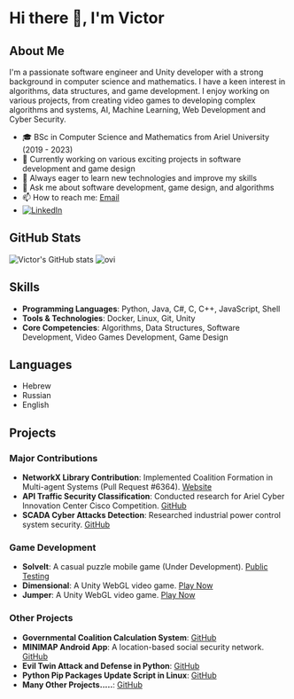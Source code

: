 # Hi there 👋, I'm Victor

## About Me
I'm a passionate software engineer and Unity developer with a strong background in computer science and mathematics. I have a keen interest in algorithms, data structures, and game development. I enjoy working on various projects, from creating video games to developing complex algorithms and systems, AI, Machine Learning, Web Development and Cyber Security.

- 🎓 BSc in Computer Science and Mathematics from Ariel University (2019 - 2023)
- 💼 Currently working on various exciting projects in software development and game design
- 🌱 Always eager to learn new technologies and improve my skills
- 💬 Ask me about software development, game design, and algorithms
- 📫 How to reach me: [Email](mailto:kushnir.victor@gmail.com)
- <a href="https://www.linkedin.com/in/victoku1/" target="_blank"><img src="https://img.shields.io/badge/LinkedIn-%230077B5.svg?&style=flat-square&logo=linkedin&logoColor=white" alt="LinkedIn"></a>

## GitHub Stats
![Victor's GitHub stats](https://github-readme-stats.vercel.app/api?username=VictoKu1&show_icons=true&theme=radical)
<img src="https://github-readme-stats.vercel.app/api/top-langs?username=VictoKu1&show_icons=true&locale=en&layout=compact&theme=chartreuse-dark" alt="ovi" />

## Skills
- **Programming Languages**: Python, Java, C#, C, C++, JavaScript, Shell
- **Tools & Technologies**: Docker, Linux, Git, Unity
- **Core Competencies**: Algorithms, Data Structures, Software Development, Video Games Development, Game Design

## Languages
- Hebrew 
- Russian
- English

## Projects
### Major Contributions
- **NetworkX Library Contribution**: Implemented Coalition Formation in Multi-agent Systems (Pull Request #6364). [Website](https://victoku1.pythonanywhere.com)
- **API Traffic Security Classification**: Conducted research for Ariel Cyber Innovation Center Cisco Competition. [GitHub](https://github.com/VictoKu1/API_Security_Research)
- **SCADA Cyber Attacks Detection**: Researched industrial power control system security. [GitHub](https://github.com/VictoKu1/IndustrialControlSystemCyberAttackDetectingCourse)

### Game Development
- **SolveIt**: A casual puzzle mobile game (Under Development). [Public Testing](https://victoku1.itch.io/solveit)
- **Dimensional**: A Unity WebGL video game. [Play Now](https://victoku1.itch.io/mazesimulation1)
- **Jumper**: A Unity WebGL video game. [Play Now](https://victoku1.itch.io/jumper)


### Other Projects
- **Governmental Coalition Calculation System**: [GitHub](https://github.com/FairCoalitionCasesDistributionProject)
- **MINIMAP Android App**: A location-based social security network. [GitHub](https://github.com/V-P-A-AppDev/MINIMAP)
- **Evil Twin Attack and Defense in Python**: [GitHub](https://github.com/Wireless-Network-Security/Evil-Twin)
- **Python Pip Packages Update Script in Linux**: [GitHub](https://github.com/VictoKu1/PythonPipPackagesUpdateScript)
- **Many Other Projects.....**: [GitHub](https://github.com/VictoKu1?tab=repositories)
